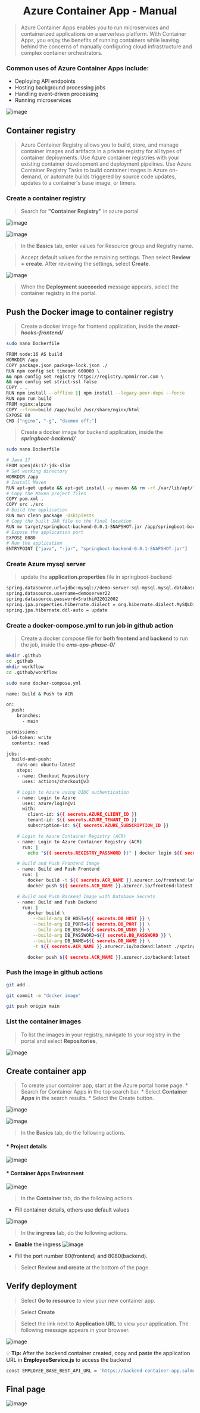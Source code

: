 <div align="center"><h1>Azure Container App - Manual</h1></div>

> Azure Container Apps enables you to run microservices and containerized applications on a serverless platform. With Container Apps, you enjoy the benefits of running containers while leaving behind the concerns of manually configuring cloud infrastructure and complex container orchestrators.
### Common uses of Azure Container Apps include:
* Deploying API endpoints
* Hosting background processing jobs
* Handling event-driven processing
* Running microservices

![image](https://github.com/user-attachments/assets/aada39da-2bf2-4b5d-8320-3559b65ec447)

## Container registry
> Azure Container Registry allows you to build, store, and manage container images and artifacts in a private registry for all types of container deployments. Use Azure container registries with your existing container development and deployment pipelines. Use Azure Container Registry Tasks to build container images in Azure on-demand, or automate builds triggered by source code updates, updates to a container's base image, or timers.

### Create a container registry
> Search for **"Container Registry"** in azure portal

![image](https://github.com/user-attachments/assets/77b48c17-5df8-476d-a38c-7673ab9fbe5c)

![image](https://github.com/user-attachments/assets/f5a03ee3-e1bb-4ed1-8339-c9da6b029f5d)

> In the **Basics** tab, enter values for Resource group and Registry name.

> Accept default values for the remaining settings. Then select **Review + create**. After reviewing the settings, select **Create**. 

![image](https://github.com/user-attachments/assets/7ca04ed9-237a-42ad-a7b4-caf1d5b36109)

> When the **Deployment succeeded** message appears, select the container registry in the portal.

## Push the Docker image to container registry
> Create a docker image for frontend application, inside the **<i>react-hooks-frontend/</i>**
```bash
sudo nano Dockerfile
```

```bash
FROM node:16 AS build
WORKDIR /app
COPY package.json package-lock.json ./
RUN npm config set timeout 600000 \
&& npm config set registry https://registry.npmmirror.com \
&& npm config set strict-ssl false
COPY . .
RUN npm install --offline || npm install --legacy-peer-deps --force
RUN npm run build
FROM nginx:alpine
COPY --from=build /app/build /usr/share/nginx/html
EXPOSE 80
CMD ["nginx", "-g", "daemon off;"]
```
> Create a docker image for backend application, inside the **<i>springboot-backend/</i>**
```bash
sudo nano Dockerfile
```
```bash
# Java 17
FROM openjdk:17-jdk-slim
# Set working directory
WORKDIR /app
# Install Maven
RUN apt-get update && apt-get install -y maven && rm -rf /var/lib/apt/lists/*
# Copy the Maven project files
COPY pom.xml .
COPY src ./src
# Build the application
RUN mvn clean package -DskipTests
# Copy the built JAR file to the final location
RUN mv target/springboot-backend-0.0.1-SNAPSHOT.jar /app/springboot-backend-0.0.1-SNAPSHOT.jar
# Expose the application port
EXPOSE 8080
# Run the application
ENTRYPOINT ["java", "-jar", "springboot-backend-0.0.1-SNAPSHOT.jar"]
```
### Create Azure mysql server

> update the **application.properties** file in springboot-backend
```bash
spring.datasource.url=jdbc:mysql://demo-server-sql-mysql.mysql.database.azure.com:3306/employees?useSSL=true&requireSSL=true&verifyServerCertificate=true
spring.datasource.username=demoserver22
spring.datasource.password=Sruthi@22012002
spring.jpa.properties.hibernate.dialect = org.hibernate.dialect.MySQLDialect
spring.jpa.hibernate.ddl-auto = update
```
### Create a docker-compose.yml to run job in github action

> Create a docker compose file for **both frontend and backend** to run the job, inside the **<i>ems-ops-phase-0/</i>**

```bash
mkdir .github
cd .github
mkdir workflow
cd .github/workflow
```

```bash
sudo nano docker-compose.yml
```
```bash
name: Build & Push to ACR

on:
  push:
    branches:
      - main

permissions:
  id-token: write
  contents: read

jobs:
  build-and-push:
    runs-on: ubuntu-latest
    steps:
    - name: Checkout Repository
      uses: actions/checkout@v3

    # Login to Azure using OIDC authentication
    - name: Login to Azure
      uses: azure/login@v1
      with:
        client-id: ${{ secrets.AZURE_CLIENT_ID }}
        tenant-id: ${{ secrets.AZURE_TENANT_ID }}
        subscription-id: ${{ secrets.AZURE_SUBSCRIPTION_ID }}

    # Login to Azure Container Registry (ACR)
    - name: Login to Azure Container Registry (ACR)
      run: |
        echo "${{ secrets.REGISTRY_PASSWORD }}" | docker login ${{ secrets.ACR_NAME }}.azurecr.io -u ${{ secrets.REGISTRY_USERNAME }} --password-stdin

    # Build and Push Frontend Image
    - name: Build and Push Frontend
      run: |
        docker build -t ${{ secrets.ACR_NAME }}.azurecr.io/frontend:latest ./react-hooks-frontend
        docker push ${{ secrets.ACR_NAME }}.azurecr.io/frontend:latest

    # Build and Push Backend Image with Database Secrets
    - name: Build and Push Backend
      run: |
        docker build \
          --build-arg DB_HOST=${{ secrets.DB_HOST }} \
          --build-arg DB_PORT=${{ secrets.DB_PORT }} \
          --build-arg DB_USER=${{ secrets.DB_USER }} \
          --build-arg DB_PASSWORD=${{ secrets.DB_PASSWORD }} \
          --build-arg DB_NAME=${{ secrets.DB_NAME }} \
          -t ${{ secrets.ACR_NAME }}.azurecr.io/backend:latest ./springboot-backend

        docker push ${{ secrets.ACR_NAME }}.azurecr.io/backend:latest
```
### Push the image in github actions
```bash
git add .
```
```bash
git commit -m "docker image"
```
```bash
git push origin main
```
### List the container images
> To list the images in your registry, navigate to your registry in the portal and select **Repositories**,

![image](https://github.com/user-attachments/assets/18020b13-41ee-4e43-90d3-d031d8dc8fa4)

## Create container app
 > To create your container app, start at the Azure portal home page.
    * Search for Container Apps in the top search bar.
    * Select **Container Apps** in the search results.
    * Select the Create button.

![image](https://github.com/user-attachments/assets/5edc8f28-3979-41f6-926e-b501c631d43c)

![image](https://github.com/user-attachments/assets/296215be-f104-4fd7-b120-2e044b070fd6)

> In the **Basics** tab, do the following actions.

#### * Project details
![image](https://github.com/user-attachments/assets/dc3bf724-3cab-43e5-aa9e-753b7796edb8)

#### * Container Apps Environment
![image](https://github.com/user-attachments/assets/d98dad1d-a5c3-4f35-b0aa-24ae58c5f0f5)

> In the **Container** tab, do the following actions.

* Fill container details, others use default values
  
![image](https://github.com/user-attachments/assets/1305ebfd-fe7d-4d7c-8baf-939828ef0fdd)

> In the **ingress** tab, do the following actions.

* <b>Enable</b> the ingress
![image](https://github.com/user-attachments/assets/a2d6f898-b438-4f0e-aa9f-ee715ca4c2be)

* Fill the port number 80(frontend) and 8080(backend).

> Select **Review and create** at the bottom of the page.

## Verify deployment

> Select **Go to resource** to view your new container app.

> Select **Create**

> Select the link next to **Application URL** to view your application. The following message appears in your browser.

![image](https://github.com/user-attachments/assets/3c81f63f-aaf4-445c-b4d4-f16f39fc31ff)

 💡 **Tip:** After the backend container created, copy and paste the application URL in **EmployeeService.js** to access the backend
 
 ```bash
const EMPLOYEE_BASE_REST_API_URL = 'https://backend-container-app.salmonhill-fdb0b10f.eastus.azurecontainerapps.io/api/v1/employees';
```

## Final page

![image](https://github.com/user-attachments/assets/e6dbfd58-6a34-46ac-af48-298a44265b50)


